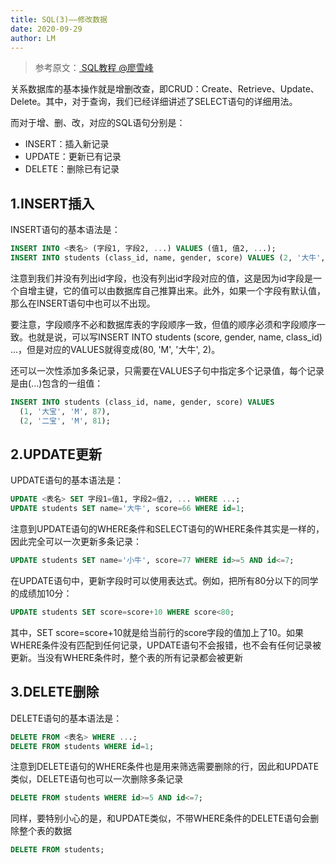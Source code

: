 ```yaml
---
title: SQL(3)——修改数据
date: 2020-09-29
author: LM
---
```


> 参考原文：[ SQL教程 @廖雪峰 ](https://www.liaoxuefeng.com/wiki/1177760294764384)

关系数据库的基本操作就是增删改查，即CRUD：Create、Retrieve、Update、Delete。其中，对于查询，我们已经详细讲述了SELECT语句的详细用法。

而对于增、删、改，对应的SQL语句分别是：

- INSERT：插入新记录
- UPDATE：更新已有记录
- DELETE：删除已有记录

## 1.INSERT插入

INSERT语句的基本语法是：

```sql
INSERT INTO <表名> (字段1, 字段2, ...) VALUES (值1, 值2, ...);
INSERT INTO students (class_id, name, gender, score) VALUES (2, '大牛', 'M', 80);
```

注意到我们并没有列出id字段，也没有列出id字段对应的值，这是因为id字段是一个自增主键，它的值可以由数据库自己推算出来。此外，如果一个字段有默认值，那么在INSERT语句中也可以不出现。

要注意，字段顺序不必和数据库表的字段顺序一致，但值的顺序必须和字段顺序一致。也就是说，可以写INSERT INTO students (score, gender, name, class_id) ...，但是对应的VALUES就得变成(80, 'M', '大牛', 2)。

还可以一次性添加多条记录，只需要在VALUES子句中指定多个记录值，每个记录是由(...)包含的一组值：

```sql
INSERT INTO students (class_id, name, gender, score) VALUES
  (1, '大宝', 'M', 87),
  (2, '二宝', 'M', 81);
```

## 2.UPDATE更新

UPDATE语句的基本语法是：

```sql
UPDATE <表名> SET 字段1=值1, 字段2=值2, ... WHERE ...;
UPDATE students SET name='大牛', score=66 WHERE id=1;
```

注意到UPDATE语句的WHERE条件和SELECT语句的WHERE条件其实是一样的，因此完全可以一次更新多条记录：

```sql
UPDATE students SET name='小牛', score=77 WHERE id>=5 AND id<=7;
```

在UPDATE语句中，更新字段时可以使用表达式。例如，把所有80分以下的同学的成绩加10分：

```sql
UPDATE students SET score=score+10 WHERE score<80;
```

其中，SET score=score+10就是给当前行的score字段的值加上了10。如果WHERE条件没有匹配到任何记录，UPDATE语句不会报错，也不会有任何记录被更新。当没有WHERE条件时，整个表的所有记录都会被更新

## 3.DELETE删除

DELETE语句的基本语法是：

```sql
DELETE FROM <表名> WHERE ...;
DELETE FROM students WHERE id=1;
```

注意到DELETE语句的WHERE条件也是用来筛选需要删除的行，因此和UPDATE类似，DELETE语句也可以一次删除多条记录

```sql
DELETE FROM students WHERE id>=5 AND id<=7;
```

同样，要特别小心的是，和UPDATE类似，不带WHERE条件的DELETE语句会删除整个表的数据

```sql
DELETE FROM students;
```


